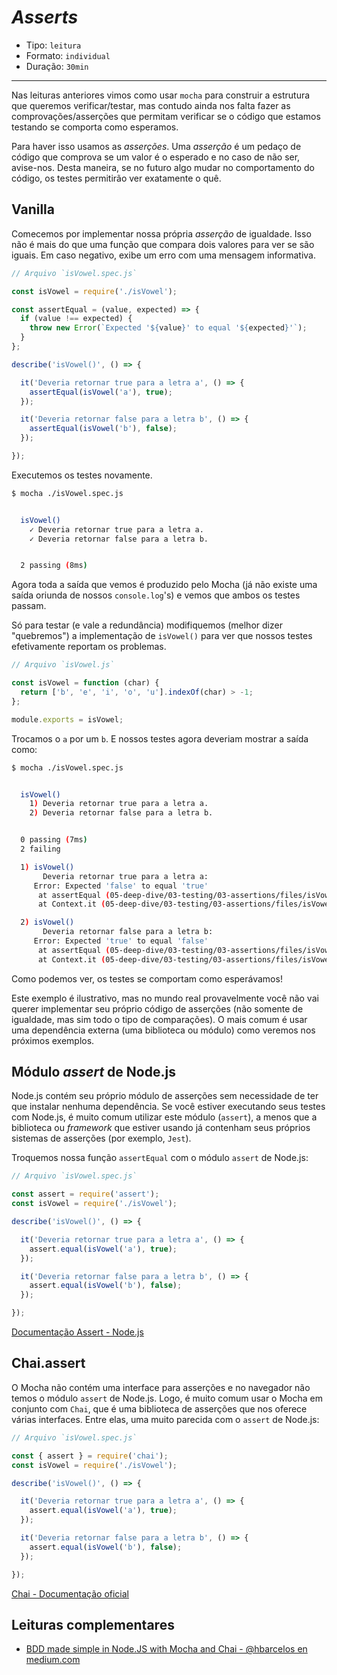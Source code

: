 # *Asserts*

* Tipo: `leitura`
* Formato: `individual`
* Duração: `30min`

***

Nas leituras anteriores vimos como usar `mocha` para construir a estrutura que
queremos verificar/testar, mas contudo ainda nos falta fazer as
comprovações/asserções que permitam verificar se o código que estamos testando
se comporta como esperamos.

Para haver isso usamos as _asserções_. Uma _asserção_ é um pedaço de código que
comprova se um valor é o esperado e no caso de não ser, avise-nos. Desta
maneira, se no futuro algo mudar no comportamento do código, os testes
permitirão ver exatamente o quê.

## Vanilla

Comecemos por implementar nossa própria _asserção_ de igualdade. Isso não é mais
do que uma função que compara dois valores para ver se são iguais. Em caso
negativo, exibe um erro com uma mensagem informativa.

```js
// Arquivo `isVowel.spec.js`

const isVowel = require('./isVowel');

const assertEqual = (value, expected) => {
  if (value !== expected) {
    throw new Error(`Expected '${value}' to equal '${expected}'`);
  }
};

describe('isVowel()', () => {

  it('Deveria retornar true para a letra a', () => {
    assertEqual(isVowel('a'), true);
  });

  it('Deveria retornar false para a letra b', () => {
    assertEqual(isVowel('b'), false);
  });

});
```

Executemos os testes novamente.

```sh
$ mocha ./isVowel.spec.js


  isVowel()
    ✓ Deveria retornar true para a letra a.
    ✓ Deveria retornar false para a letra b.


  2 passing (8ms)

```

Agora toda a saída que vemos é produzido pelo Mocha (já não existe uma saída
oriunda de nossos `console.log`'s) e vemos que ambos os testes passam.

Só para testar (e vale a redundância) modifiquemos (melhor dizer "quebremos") a
implementação de `isVowel()` para ver que nossos testes efetivamente reportam os
problemas.

```js
// Arquivo `isVowel.js`

const isVowel = function (char) {
  return ['b', 'e', 'i', 'o', 'u'].indexOf(char) > -1;
};

module.exports = isVowel;
```

Trocamos o `a` por um `b`. E nossos testes agora deveriam mostrar a saída como:

```sh
$ mocha ./isVowel.spec.js


  isVowel()
    1) Deveria retornar true para a letra a.
    2) Deveria retornar false para a letra b.


  0 passing (7ms)
  2 failing

  1) isVowel()
       Deveria retornar true para a letra a:
     Error: Expected 'false' to equal 'true'
      at assertEqual (05-deep-dive/03-testing/03-assertions/files/isVowel-vanilla-assert.spec.js:7:11)
      at Context.it (05-deep-dive/03-testing/03-assertions/files/isVowel-vanilla-assert.spec.js:14:5)

  2) isVowel()
       Deveria retornar false para a letra b:
     Error: Expected 'true' to equal 'false'
      at assertEqual (05-deep-dive/03-testing/03-assertions/files/isVowel-vanilla-assert.spec.js:7:11)
      at Context.it (05-deep-dive/03-testing/03-assertions/files/isVowel-vanilla-assert.spec.js:18:5)

```

Como podemos ver, os testes se comportam como esperávamos!

Este exemplo é ilustrativo, mas no mundo real provavelmente você não vai querer
implementar seu próprio código de asserções (não somente de igualdade, mas sim
todo o tipo de comparações). O mais comum é usar uma dependência externa (uma
biblioteca ou módulo) como veremos nos próximos exemplos.

## Módulo *assert* de Node.js

Node.js contém seu próprio módulo de asserções sem necessidade de ter que
instalar nenhuma dependência. Se você estiver executando seus testes com
Node.js, é muito comum utilizar este módulo (`assert`), a menos que a biblioteca
ou *framework* que estiver usando já contenham seus próprios sistemas de
asserções (por exemplo, `Jest`).

Troquemos nossa função `assertEqual` com o módulo `assert` de Node.js:

```js
// Arquivo `isVowel.spec.js`

const assert = require('assert');
const isVowel = require('./isVowel');

describe('isVowel()', () => {

  it('Deveria retornar true para a letra a', () => {
    assert.equal(isVowel('a'), true);
  });

  it('Deveria retornar false para a letra b', () => {
    assert.equal(isVowel('b'), false);
  });

});
```

[Documentação Assert - Node.js](https://nodejs.org/api/assert.html)

## Chai.assert

O Mocha não contém uma interface para asserções e no navegador não temos o
módulo `assert` de Node.js. Logo, é muito comum usar o Mocha em conjunto com
`Chai`, que é uma biblioteca de asserções que nos oferece várias interfaces.
Entre elas, uma muito parecida com o `assert` de Node.js:

```js
// Arquivo `isVowel.spec.js`

const { assert } = require('chai');
const isVowel = require('./isVowel');

describe('isVowel()', () => {

  it('Deveria retornar true para a letra a', () => {
    assert.equal(isVowel('a'), true);
  });

  it('Deveria retornar false para a letra b', () => {
    assert.equal(isVowel('b'), false);
  });

});
```

[Chai - Documentação oficial](http://chaijs.com/)

## Leituras complementares

* [BDD made simple in Node.JS with Mocha and Chai - @hbarcelos en
  medium.com](https://medium.com/@hbarcelos/bdd-made-simple-in-node-js-with-mocha-and-chai-3a3ce44ecce2)
